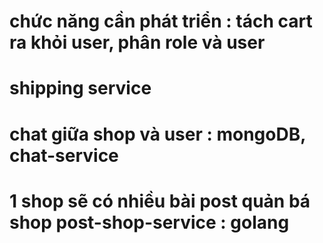 # chức năng cần phát triển : tách cart ra khỏi user, phân role và user

# shipping service

# chat giữa shop và user : mongoDB, chat-service

# 1 shop sẽ có nhiều bài post quản bá shop post-shop-service : golang
